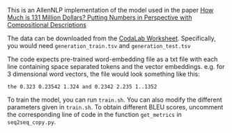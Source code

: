 This is an AllenNLP implementation of the model used in the paper [How Much is 131 Million Dollars? Putting Numbers in Perspective with Compositional Descriptions](https://www.aclweb.org/anthology/P16-1055)

The data can be downloaded from the [CodaLab Worksheet](https://worksheets.codalab.org/worksheets/0x243284b4d81d4590b46030cdd3b72633/). Specifically, you would need `generation_train.tsv` and `generation_test.tsv`

The code expects pre-trained word-embedding file as a txt file with each line containing space separated tokens and the vector embeddings. e.g. for 3 dimensional word vectors, the file would look something like this:

`the 0.323 0.23542 1.324
and 0.2342 2.235 1..1352`

To train the model, you can run `train.sh`. You can also modify the different parameters given in `train.sh`. To obtain different BLEU scores, uncomment the corresponding line of code in the function `get_metrics` in `seq2seq_copy.py`. 
